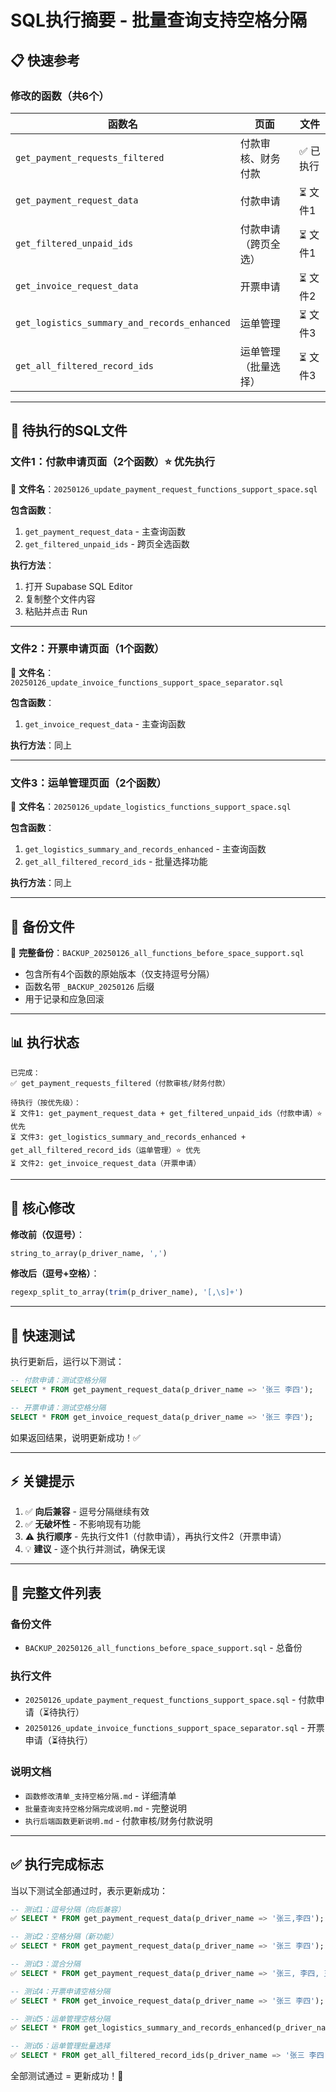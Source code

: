 # SQL执行摘要 - 批量查询支持空格分隔

## 📋 快速参考

### 修改的函数（共6个）

| 函数名 | 页面 | 文件 |
|-------|------|------|
| `get_payment_requests_filtered` | 付款审核、财务付款 | ✅ 已执行 |
| `get_payment_request_data` | 付款申请 | ⏳ 文件1 |
| `get_filtered_unpaid_ids` | 付款申请（跨页全选） | ⏳ 文件1 |
| `get_invoice_request_data` | 开票申请 | ⏳ 文件2 |
| `get_logistics_summary_and_records_enhanced` | 运单管理 | ⏳ 文件3 |
| `get_all_filtered_record_ids` | 运单管理（批量选择） | ⏳ 文件3 |

---

## 🚀 待执行的SQL文件

### 文件1：付款申请页面（2个函数）⭐ 优先执行

📁 **文件名**：`20250126_update_payment_request_functions_support_space.sql`

**包含函数**：
1. `get_payment_request_data` - 主查询函数
2. `get_filtered_unpaid_ids` - 跨页全选函数

**执行方法**：
1. 打开 Supabase SQL Editor
2. 复制整个文件内容
3. 粘贴并点击 Run

---

### 文件2：开票申请页面（1个函数）

📁 **文件名**：`20250126_update_invoice_functions_support_space_separator.sql`

**包含函数**：
1. `get_invoice_request_data` - 主查询函数

**执行方法**：同上

---

### 文件3：运单管理页面（2个函数）

📁 **文件名**：`20250126_update_logistics_functions_support_space.sql`

**包含函数**：
1. `get_logistics_summary_and_records_enhanced` - 主查询函数
2. `get_all_filtered_record_ids` - 批量选择功能

**执行方法**：同上

---

## 💾 备份文件

📁 **完整备份**：`BACKUP_20250126_all_functions_before_space_support.sql`
- 包含所有4个函数的原始版本（仅支持逗号分隔）
- 函数名带 `_BACKUP_20250126` 后缀
- 用于记录和应急回滚

---

## 📊 执行状态

```
已完成：
✅ get_payment_requests_filtered（付款审核/财务付款）

待执行（按优先级）：
⏳ 文件1: get_payment_request_data + get_filtered_unpaid_ids（付款申请）⭐ 优先
⏳ 文件3: get_logistics_summary_and_records_enhanced + get_all_filtered_record_ids（运单管理）⭐ 优先  
⏳ 文件2: get_invoice_request_data（开票申请）
```

---

## 🎯 核心修改

**修改前（仅逗号）**：
```sql
string_to_array(p_driver_name, ',')
```

**修改后（逗号+空格）**：
```sql
regexp_split_to_array(trim(p_driver_name), '[,\s]+')
```

---

## 🧪 快速测试

执行更新后，运行以下测试：

```sql
-- 付款申请：测试空格分隔
SELECT * FROM get_payment_request_data(p_driver_name => '张三 李四');

-- 开票申请：测试空格分隔  
SELECT * FROM get_invoice_request_data(p_driver_name => '张三 李四');
```

如果返回结果，说明更新成功！✅

---

## ⚡ 关键提示

1. ✅ **向后兼容** - 逗号分隔继续有效
2. ✅ **无破坏性** - 不影响现有功能
3. ⚠️ **执行顺序** - 先执行文件1（付款申请），再执行文件2（开票申请）
4. 💡 **建议** - 逐个执行并测试，确保无误

---

## 📁 完整文件列表

### 备份文件
- `BACKUP_20250126_all_functions_before_space_support.sql` - 总备份

### 执行文件  
- `20250126_update_payment_request_functions_support_space.sql` - 付款申请（⏳待执行）
- `20250126_update_invoice_functions_support_space_separator.sql` - 开票申请（⏳待执行）

### 说明文档
- `函数修改清单_支持空格分隔.md` - 详细清单
- `批量查询支持空格分隔完成说明.md` - 完整说明
- `执行后端函数更新说明.md` - 付款审核/财务付款说明

---

## ✅ 执行完成标志

当以下测试全部通过时，表示更新成功：

```sql
-- 测试1：逗号分隔（向后兼容）
✅ SELECT * FROM get_payment_request_data(p_driver_name => '张三,李四');

-- 测试2：空格分隔（新功能）
✅ SELECT * FROM get_payment_request_data(p_driver_name => '张三 李四');

-- 测试3：混合分隔
✅ SELECT * FROM get_payment_request_data(p_driver_name => '张三, 李四, 王五');

-- 测试4：开票申请空格分隔
✅ SELECT * FROM get_invoice_request_data(p_driver_name => '张三 李四');

-- 测试5：运单管理空格分隔
✅ SELECT * FROM get_logistics_summary_and_records_enhanced(p_driver_name => '张三 李四');

-- 测试6：运单管理批量选择
✅ SELECT * FROM get_all_filtered_record_ids(p_driver_name => '张三 李四');
```

全部测试通过 = 更新成功！🎉

